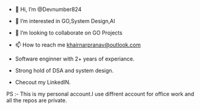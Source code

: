 - 👋 Hi, I’m @Devnumber824
- 👀 I’m interested in GO,System Design,AI
- 💞️ I’m looking to collaborate on GO Projects
- 📫 How to reach me khairnarpranav@outlook.com 

- Software enginner with 2+ years of experiance.
- Strong hold of DSA and system design.
- Checout my LinkedIN.

PS :- This is my personal account.I use diffrent account for office work and all the repos are private.

